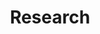 ---
title: Research
service: Design
description: Alcatra tenderloin tail, filet mignon tri-tip andouille t-bone pancetta pork jerky venison bacon. Filet mignon chuck strip steak cow shoulder.
image: ../images/services-illustrations/icon-research.svg
---
